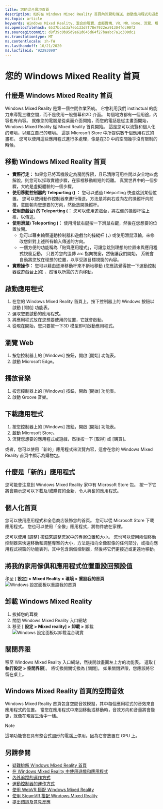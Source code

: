 ```yaml
---
title: 您的混合實境首頁
description: 如何在 Windows Mixed Reality 首頁內流覽和傳送、啟動應用程式和遊戲、個人化首頁，以及變更視覺效果、音訊和語音設定。
ms.topic: article
keywords: Windows Mixed Reality、混合的現實、虛擬實境、VR、MR、Home、流覽、規避、應用程式、遊戲
ms.openlocfilehash: 6537bca13a7eb133d7f78e7922ea91304fdc90f2
ms.sourcegitcommit: d8f39c0b95d9e61d645d64f27baabc7a1c300dc1
ms.translationtype: MT
ms.contentlocale: zh-TW
ms.lasthandoff: 10/21/2020
ms.locfileid: "92293090"
---
```

# <a name="your-windows-mixed-reality-home"></a>您的 Windows Mixed Reality 首頁

## <a name="what-is-the-windows-mixed-reality-home"></a>什麼是 Windows Mixed Reality 首頁

Windows Mixed Reality 是第一個空間作業系統。 它會利用我們 instinctual 的能力來導覽三維空間，而不是使用一般螢幕和2D 介面。 每個地方都有一個用途，內容也有內容。 就像您的電腦是從桌面介面開始，而您的電話是從主畫面開始，Windows Mixed Reality 從 Mixed Reality 首頁開始。 這是您可以流覽和個人化的環境，以建立自己的環境。 這是 Microsoft Store 中所提供數千個應用程式的畫布。 您可以使用這些應用程式進行多處理，像是在3D 中的空間幾乎沒有限制的時候。

## <a name="move-through-the-windows-mixed-reality-home"></a>移動 Windows Mixed Reality 首頁

* **實際行走：** 如果您已將耳機設定為房間界限，且已清除可用空間以安全地四處解說，則您可以採取實體步驟，在家裡移動較短的距離。 真實世界中的一個步驟，大約是虛擬體驗的一個步驟。
* **使用移動控制器的 Teleporting () ：** 您可以透過 teleporting 快速跳到某個位置。 您可以使用動作控制器來進行傳送，方法是將向右或向左的操縱杆向前推，意圖朝向您想要的方向，然後放開操縱杆。
* **使用遊戲台) 的 Teleporting (：** 您可以使用遊戲台，將左側的操縱杆往上推，以傳送。
* **使用滑鼠) Teleporting (：** 使用滑鼠右鍵按一下滑鼠右鍵，然後在您想要的位置放開。
  * 您可以藉由輪替運動控制器和遊戲台的操縱杆 (，) 或使用滑鼠滾輪，來修改您針對上述所有輸入傳送的方向。
  * 一個方便的功能稱為「貼齊應用程式」，可讓您跳到理想的位置來與應用程式視窗互動。 只要將您的遙傳 arc 指向視窗，然後讓我們開始。 系統會自動將您放在理想的位置，以享受該目標視窗的內容。
* **實際操作：** 您可以藉由逐漸移動杆來不斷地移動 (您應該覺得按一下運動控制器或遊戲台上的) ，然後以所需的方向移動。

## <a name="launch-an-app"></a>啟動應用程式

1. 在您的 Windows Mixed Reality 首頁上，按下控制器上的 Windows 按鈕以啟動 [開始] 功能表。
2. 選取您要啟動的應用程式。
3. 將應用程式放在您想要使用的位置，它就會啟動。
4. 從現在開始，您只要按一下3D 模型即可啟動應用程式。

## <a name="browse-the-web"></a>瀏覽 Web

1. 按您控制器上的 [Windows] 按鈕，開啟 [開始] 功能表。
2. 啟動 Microsoft Edge。

## <a name="play-music"></a>播放音樂

1. 按您控制器上的 [Windows] 按鈕，開啟 [開始] 功能表。
2. 啟動 Groove 音樂。

## <a name="download-an-app"></a>下載應用程式

1. 按您控制器上的 [Windows] 按鈕，開啟 [開始] 功能表。
2. 啟動 Microsoft Store。
3. 流覽您想要的應用程式或遊戲，然後按一下 [取得] 或 [購買]。

或者，您可以使用「新的」應用程式來流覽內容，這會在您的 Windows Mixed Reality 首頁中顯示為購物包。

## <a name="what-is-the-new-for-you-app"></a>什麼是「新的」應用程式

您可能會注意到 Windows Mixed Reality 家中有 Microsoft Store 包。 按一下它將會顯示您可以下載及/或購買的全新、令人興奮的應用程式。

## <a name="personalize-my-home"></a>個人化首頁

您可以使用應用程式和全息商店裝飾您的首頁。 您可以從 Microsoft Store 下載應用程式。 您也可以使用「全像」應用程式，將物件放在家裡。

您可以使用 [調整] 按鈕來調整您家中的專案位置和大小。 您也可以使用兩個移動控制器來快速移動和調整專案的大小，方法是指向全像影像的任何部分，或指向應用程式視窗的功能表列，其中包含兩個控制器，然後將它們更接近或更遠地移動。

## <a name="reset-my-homes-furniture-and-app-placement-back-to-default"></a>將我的家用傢俱和應用程式位置重設回預設值

移至 [ **設定] > Mixed Reality > 環境 > 重設我的首頁** ![ Windows 設定面板以重設我的首頁](images/1050px-environmentreset.png)

## <a name="uninstall-windows-mixed-reality"></a>卸載 Windows Mixed Reality

1. 拔掉您的耳機
2. 關閉 Windows Mixed Reality 入口網站
3. 移至 [ **設定 > Mixed reality] > 卸載 >** 卸載 ![ Windows 設定面板以卸載混合現實](images/1050px-uninstall2.png)

## <a name="turn-off-the-boundary"></a>關閉界限

移至 Windows Mixed Reality 入口網站，然後開啟畫面左上方的功能表。 選取 [ **執行設定 > 空間界限**]。 將切換開關切換為 [關閉]。 如果關閉界限，您應該將它留在桌上。

## <a name="spatial-sound-in-the-windows-mixed-reality-home"></a>Windows Mixed Reality 首頁的空間音效

Windows Mixed Reality 首頁包含空間音效模擬，其中每個應用程式的音效來自應用程式的位置。 當您在應用程式中來回移動或移動時，音效方向和音量將會變更，就像在現實生活中一樣。 

> [!NOTE]
> 這項功能會在具有整合式圖形的電腦上停用，因為它會放置在 GPU 上。

## <a name="see-also"></a>另請參閱

* [疑難排解 Windows Mixed Reality 首頁](set-up-questions.md#my-controllers-arent-showing-in-my-windows-mixed-reality-home)
* [在 Windows Mixed Reality 中使用遊戲和應用程式](using-games-and-apps-in-windows-mixed-reality.md)
* [內外追蹤的運作方式](tracking-system.md)
* [運動控制器的運作方式](controllers-in-wmr.md)
* [使用 WebVR 搭配 Windows Mixed Reality](webvr.md)
* [使用 SteamVR 搭配 Windows Mixed Reality](using-steamvr-with-windows-mixed-reality.md)
* [提出錯誤及意見反應](filing-feedback.md)
